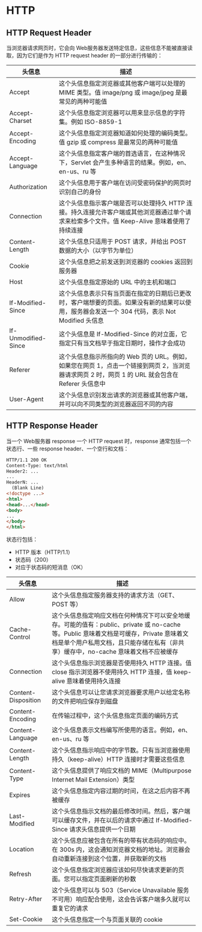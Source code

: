 # HTTP

## HTTP Request Header
当浏览器请求网页时，它会向 Web服务器发送特定信息，这些信息不能被直接读取，因为它们是作为 HTTP request header 的一部分进行传输的：

| 头信息 | 描述 |
| ----------- | ----------- |
| Accept | 这个头信息指定浏览器或其他客户端可以处理的 MIME 类型。值 image/png 或 image/jpeg 是最常见的两种可能值 |
| Accept-Charset	 | 这个头信息指定浏览器可以用来显示信息的字符集。例如 ISO-8859-1 |
| Accept-Encoding	 | 这个头信息指定浏览器知道如何处理的编码类型。值 gzip 或 compress 是最常见的两种可能值 |
| Accept-Language	 | 这个头信息指定客户端的首选语言，在这种情况下，Servlet 会产生多种语言的结果。例如，en、en-us、ru 等 |
| Authorization		 | 这个头信息用于客户端在访问受密码保护的网页时识别自己的身份 |
| Connection | 这个头信息指示客户端是否可以处理持久 HTTP 连接。持久连接允许客户端或其他浏览器通过单个请求来检索多个文件。值 Keep-Alive 意味着使用了持续连接 |
| Content-Length	| 这个头信息只适用于 POST 请求，并给出 POST 数据的大小（以字节为单位）|
| Cookie | 这个头信息把之前发送到浏览器的 cookies 返回到服务器 |
| Host | 这个头信息指定原始的 URL 中的主机和端口 |
| If-Modified-Since	| 这个头信息表示只有当页面在指定的日期后已更改时，客户端想要的页面。如果没有新的结果可以使用，服务器会发送一个 304 代码，表示 Not Modified 头信息 |
| If-Unmodified-Since	| 这个头信息是 If-Modified-Since 的对立面，它指定只有当文档早于指定日期时，操作才会成功 |
| Referer	| 这个头信息指示所指向的 Web 页的 URL。例如，如果您在网页 1，点击一个链接到网页 2，当浏览器请求网页 2 时，网页 1 的 URL 就会包含在 Referer 头信息中 |
| User-Agent	| 这个头信息识别发出请求的浏览器或其他客户端，并可以向不同类型的浏览器返回不同的内容 |


## HTTP Response Header
当一个 Web服务器 response 一个 HTTP request 时，response 通常包括一个状态行、一些 response header、一个空行和文档：

```html
HTTP/1.1 200 OK
Content-Type: text/html
Header2: ...
...
HeaderN: ...
  (Blank Line)
<!doctype ...>
<html>
<head>...</head>
<body>
...
</body>
</html>
```
状态行包括：
- HTTP 版本（HTTP/1.1）
- 状态码（200）
- 对应于状态码的短消息（OK）

| 头信息 | 描述 |
| ----------- | ----------- |
| Allow | 这个头信息指定服务器支持的请求方法（GET、POST 等） |
| Cache-Control		 | 这个头信息指定响应文档在何种情况下可以安全地缓存。可能的值有：public、private 或 no-cache 等。Public 意味着文档是可缓存，Private 意味着文档是单个用户私用文档，且只能存储在私有（非共享）缓存中，no-cache 意味着文档不应被缓存 |
| Connection	 | 这个头信息指示浏览器是否使用持久 HTTP 连接。值 close 指示浏览器不使用持久 HTTP 连接，值 keep-alive 意味着使用持久连接 |
| Content-Disposition	 | 这个头信息可以让您请求浏览器要求用户以给定名称的文件把响应保存到磁盘 |
| Content-Encoding | 在传输过程中，这个头信息指定页面的编码方式 |
| Content-Language | 这个头信息表示文档编写所使用的语言。例如，en、en-us、ru 等 |
| Content-Length	| 这个头信息指示响应中的字节数。只有当浏览器使用持久（keep-alive）HTTP 连接时才需要这些信息 |
| Content-Type | 这个头信息提供了响应文档的 MIME（Multipurpose Internet Mail Extension）类型 |
| Expires	 | 这个头信息指定内容过期的时间，在这之后内容不再被缓存 |
| Last-Modified	| 这个头信息指示文档的最后修改时间。然后，客户端可以缓存文件，并在以后的请求中通过 If-Modified-Since 请求头信息提供一个日期 |
| Location	| 这个头信息应被包含在所有的带有状态码的响应中。在 300s 内，这会通知浏览器文档的地址。浏览器会自动重新连接到这个位置，并获取新的文档 |
| Refresh	| 这个头信息指定浏览器应该如何尽快请求更新的页面。您可以指定页面刷新的秒数 |
| Retry-After | 这个头信息可以与 503（Service Unavailable 服务不可用）响应配合使用，这会告诉客户端多久就可以重复它的请求 |
| Set-Cookie	| 这个头信息指定一个与页面关联的 cookie |






